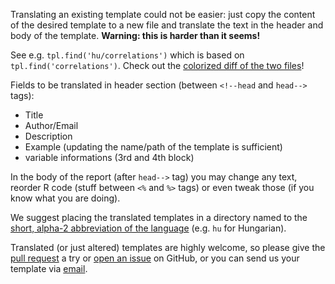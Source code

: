 Translating an existing template could not be easier: just copy the content of the desired template to a new file and translate the text in the header and body of the template. **Warning: this is harder than it seems!**

See e.g. `tpl.find('hu/correlations')` which is based on `tpl.find('correlations')`. Check out the [colorized diff of the two files](http://diffchecker.com/BN316P7)!

Fields to be translated in header section (between `<!--head` and `head-->` tags):

 * Title
 * Author/Email
 * Description
 * Example (updating the name/path of the template is sufficient)
 * variable informations (3rd and 4th block)

In the body of the report (after `head-->` tag) you may change any text, reorder R code (stuff between `<%` and `%>` tags) or even tweak those (if you know what you are doing).

We suggest placing the translated templates in a directory named to the [short, alpha-2 abbreviation of the language](http://www.loc.gov/standards/iso639-2/php/code_list.php) (e.g. `hu` for Hungarian).

Translated (or just altered) templates are highly welcome, so please give the [pull request](https://github.com/aL3xa/rapport/pull/new/master) a try or [open an issue](https://github.com/aL3xa/rapport/issues/new) on GitHub, or you can send us your template via [email](mailto:info@rapport-package.info).
